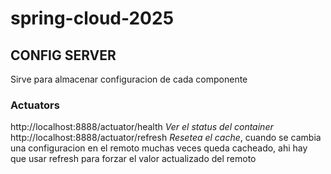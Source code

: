 # spring-cloud-2025
## CONFIG SERVER
Sirve para almacenar configuracion de cada componente 
### Actuators
http://localhost:8888/actuator/health *Ver el status del container*
http://localhost:8888/actuator/refresh *Resetea el cache*, cuando se cambia una configuracion en el remoto muchas veces queda cacheado, ahi hay que usar refresh para forzar el valor actualizado del remoto
